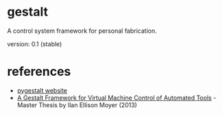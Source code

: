 gestalt
=======

A control system framework for personal fabrication.

version: 0.1 (stable)

references
==========
* [pygestalt website](http://pygestalt.org/)
* [A Gestalt Framework for Virtual Machine Control of Automated Tools](http://pygestalt.org/VMC_IEM.pdf) - Master Thesis by Ilan Ellison Moyer (2013)
